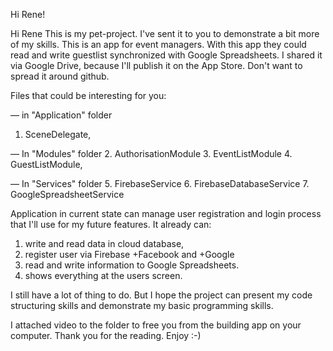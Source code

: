 Hi Rene!

Hi Rene
This is my pet-project. I've sent it to you to demonstrate a bit more of my skills. 
This is an app for event managers. With this app they could read and write guestlist synchronized with Google Spreadsheets. 
I shared it via Google Drive, because I'll publish it on the App Store. Don't want to spread it around github.

Files that could be interesting for you:

— in "Application" folder
   1. SceneDelegate,

— In "Modules" folder
   2. AuthorisationModule
   3. EventListModule
   4. GuestListModule,

— In "Services" folder
   5. FirebaseService
   6. FirebaseDatabaseService
   7. GoogleSpreadsheetService

Application in current state can manage user registration and login process that I'll use for my future features.
It already can:
   1. write and read data in cloud database, 
   2. register user via Firebase +Facebook and +Google
   3. read and write information to Google Spreadsheets.
   4. shows everything at the users screen.

I still have a lot of thing to do. 
But I hope the project can present my code structuring skills and demonstrate my basic programming skills.

I attached video to the folder to free you from the building app on your computer.
Thank you for the reading. Enjoy :-)
